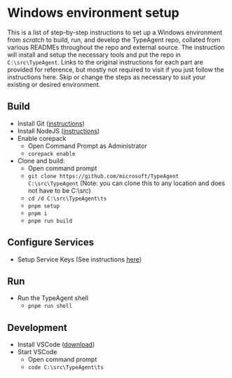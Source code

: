 # Windows environment setup

This is a list of step-by-step instructions to set up a Windows environment from _scratch_ to build, run, and develop the TypeAgent repo, collated from various READMEs throughout the repo and external source. The instruction will install and setup the necessary tools and put the repo in `C:\src\TypeAgent`. Links to the original instructions for each part are provided for reference, but mostly not required to visit if you just follow the instructions here. Skip or change the steps as necessary to suit your existing or desired environment.

## Build

- Install Git ([instructions](https://git-scm.com/downloads/win))
- Install NodeJS ([instructions](https://nodejs.org/en/download))
- Enable corepack
  - Open Command Prompt as Administrator
  - `corepack enable`
- Clone and build:
  - Open command prompt
  - `git clone https://github.com/microsoft/TypeAgent C:\src\TypeAgent` (Note: you can clone this to any location and does not have to be C:\src)
  - `cd /d C:\src\TypeAgent\ts`
  - `pnpm setup`
  - `pnpm i`
  - `pnpm run build`

## Configure Services

- Setup Service Keys (See instructions [here](./../../ts/README.md#service-keys))

## Run

- Run the TypeAgent shell
  - `pnpm run shell`

## Development

- Install VSCode ([download](https://code.visualstudio.com/download))
- Start VSCode
  - Open command prompt
  - `code C:\src\TypeAgent\ts`
